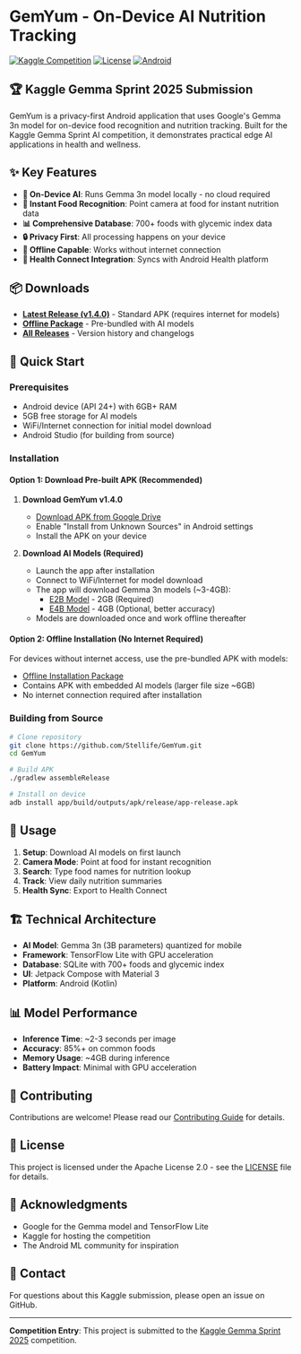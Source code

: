 # GemYum - On-Device AI Nutrition Tracking

[![Kaggle Competition](https://img.shields.io/badge/Kaggle-Gemma%20Sprint-blue)](https://www.kaggle.com/competitions/gemma-sprint-2025)
[![License](https://img.shields.io/badge/License-Apache%202.0-green.svg)](LICENSE)
[![Android](https://img.shields.io/badge/Android-API%2024%2B-brightgreen)](https://developer.android.com/)

## 🏆 Kaggle Gemma Sprint 2025 Submission

GemYum is a privacy-first Android application that uses Google's Gemma 3n model for on-device food recognition and nutrition tracking. Built for the Kaggle Gemma Sprint AI competition, it demonstrates practical edge AI applications in health and wellness.

## ✨ Key Features

- **🤖 On-Device AI**: Runs Gemma 3n model locally - no cloud required
- **📸 Instant Food Recognition**: Point camera at food for instant nutrition data
- **📊 Comprehensive Database**: 700+ foods with glycemic index data
- **🔒 Privacy First**: All processing happens on your device
- **📱 Offline Capable**: Works without internet connection
- **💚 Health Connect Integration**: Syncs with Android Health platform

## 📦 Downloads

- **[Latest Release (v1.4.0)](https://drive.google.com/file/d/16-xZpzdZA3NEv48slvQVASs6c6MYEBCF/view?usp=drive_link)** - Standard APK (requires internet for models)
- **[Offline Package](https://drive.google.com/drive/folders/1jvMmeec--PYCZfIY3sXKF5LM9YHlM5w-?usp=drive_link)** - Pre-bundled with AI models
- **[All Releases](docs/RELEASES.md)** - Version history and changelogs

## 🚀 Quick Start

### Prerequisites
- Android device (API 24+) with 6GB+ RAM
- 5GB free storage for AI models
- WiFi/Internet connection for initial model download
- Android Studio (for building from source)

### Installation

#### Option 1: Download Pre-built APK (Recommended)

1. **Download GemYum v1.4.0**
   - [Download APK from Google Drive](https://drive.google.com/file/d/16-xZpzdZA3NEv48slvQVASs6c6MYEBCF/view?usp=drive_link)
   - Enable "Install from Unknown Sources" in Android settings
   - Install the APK on your device

2. **Download AI Models (Required)**
   - Launch the app after installation
   - Connect to WiFi/Internet for model download
   - The app will download Gemma 3n models (~3-4GB):
     - [E2B Model](https://www.kaggle.com/models/google/gemma-3n/tfLite/gemma-3n-E2B-it-int4) - 2GB (Required)
     - [E4B Model](https://www.kaggle.com/models/google/gemma-3n/tfLite/gemma-3n-E4B-it-int4) - 4GB (Optional, better accuracy)
   - Models are downloaded once and work offline thereafter

#### Option 2: Offline Installation (No Internet Required)
For devices without internet access, use the pre-bundled APK with models:
- [Offline Installation Package](https://drive.google.com/drive/folders/1jvMmeec--PYCZfIY3sXKF5LM9YHlM5w-?usp=drive_link)
- Contains APK with embedded AI models (larger file size ~6GB)
- No internet connection required after installation

### Building from Source

```bash
# Clone repository
git clone https://github.com/Stellife/GemYum.git
cd GemYum

# Build APK
./gradlew assembleRelease

# Install on device
adb install app/build/outputs/apk/release/app-release.apk
```

## 📱 Usage

1. **Setup**: Download AI models on first launch
2. **Camera Mode**: Point at food for instant recognition
3. **Search**: Type food names for nutrition lookup
4. **Track**: View daily nutrition summaries
5. **Health Sync**: Export to Health Connect

## 🏗️ Technical Architecture

- **AI Model**: Gemma 3n (3B parameters) quantized for mobile
- **Framework**: TensorFlow Lite with GPU acceleration
- **Database**: SQLite with 700+ foods and glycemic index
- **UI**: Jetpack Compose with Material 3
- **Platform**: Android (Kotlin)

## 📊 Model Performance

- **Inference Time**: ~2-3 seconds per image
- **Accuracy**: 85%+ on common foods
- **Memory Usage**: ~4GB during inference
- **Battery Impact**: Minimal with GPU acceleration

## 🤝 Contributing

Contributions are welcome! Please read our [Contributing Guide](CONTRIBUTING.md) for details.

## 📄 License

This project is licensed under the Apache License 2.0 - see the [LICENSE](LICENSE) file for details.

## 🙏 Acknowledgments

- Google for the Gemma model and TensorFlow Lite
- Kaggle for hosting the competition
- The Android ML community for inspiration

## 📧 Contact

For questions about this Kaggle submission, please open an issue on GitHub.

---

**Competition Entry**: This project is submitted to the [Kaggle Gemma Sprint 2025](https://www.kaggle.com/competitions/gemma-sprint-2025) competition.
